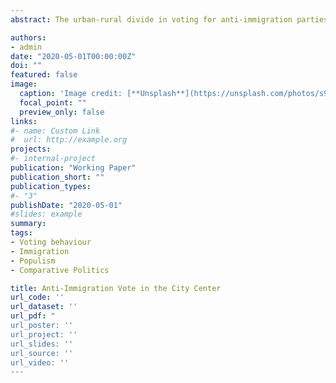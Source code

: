 ```yaml
---
abstract: The urban-rural divide in voting for anti-immigration parties is one of the most striking patterns in contemporary Western democracies. Why are cities different? 

authors:
- admin
date: "2020-05-01T00:00:00Z"
doi: ""
featured: false
image:
  caption: 'Image credit: [**Unsplash**](https://unsplash.com/photos/s9CC2SKySJM)'
  focal_point: ""
  preview_only: false
links:
#- name: Custom Link
#  url: http://example.org
projects:
#- internal-project
publication: "Working Paper"
publication_short: ""
publication_types:
#- "3"
publishDate: "2020-05-01"
#slides: example
summary: 
tags: 
- Voting behaviour
- Immigration
- Populism
- Comparative Politics

title: Anti-Immigration Vote in the City Center
url_code: ''
url_dataset: ''
url_pdf: "
url_poster: ''
url_project: ''
url_slides: ''
url_source: ''
url_video: ''
---
```


